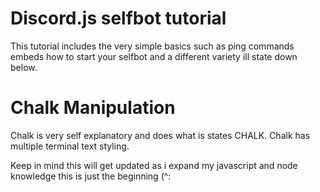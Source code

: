 # Discord.js selfbot tutorial

This tutorial includes the very simple basics such as ping commands embeds how to start your selfbot and a different variety ill state down below.


# Chalk Manipulation 
Chalk is very self explanatory and does what is states CHALK. Chalk has multiple terminal text styling.

Keep in mind this will get updated as i expand my javascript and node knowledge this is just the beginning (^:
